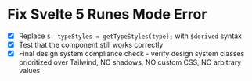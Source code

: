 # Fix Svelte 5 Runes Mode Error

- [x] Replace `$: typeStyles = getTypeStyles(type);` with `$derived` syntax
- [x] Test that the component still works correctly
- [x] Final design system compliance check - verify design system classes prioritized over Tailwind, NO shadows, NO custom CSS, NO arbitrary values